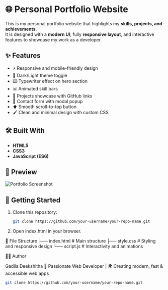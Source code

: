 # 🌐 Personal Portfolio Website

This is my personal portfolio website that highlights my **skills, projects, and achievements**.  
It is designed with a **modern UI**, fully **responsive layout**, and interactive features to showcase my work as a developer.

## ✨ Features
- ⚡ Responsive and mobile-friendly design  
- 🌙 Dark/Light theme toggle  
- ⌨️ Typewriter effect on hero section  
- 📊 Animated skill bars  
- 📂 Projects showcase with GitHub links  
- 📩 Contact form with modal popup  
- ⬆️ Smooth scroll-to-top button  
- 🖌️ Clean and minimal design with custom CSS  

## 🛠️ Built With
- **HTML5**
- **CSS3**
- **JavaScript (ES6)**

## 📸 Preview
![Portfolio Screenshot](https://via.placeholder.com/900x450.png?text=Portfolio+Preview)

## 🚀 Getting Started
1. Clone this repository:
   ```bash
   git clone https://github.com/your-username/your-repo-name.git
2. Open index.html in your browser.

📂 File Structure
├── index.html   # Main structure
├── style.css    # Styling and responsive design
└── script.js    # Interactivity and animations

👩‍💻 Author

Gadila Deekshitha
💼 Passionate Web Developer | 🌍 Creating modern, fast & accessible web apps
   ```bash
   git clone https://github.com/your-username/your-repo-name.git
